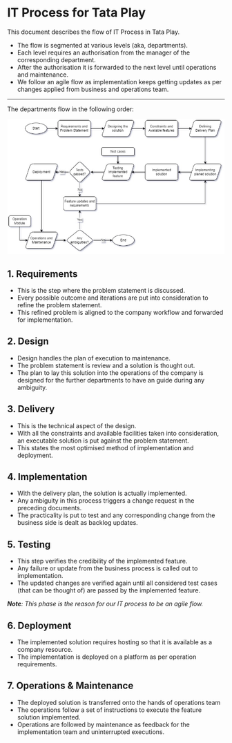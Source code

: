 # IT Process for Tata Play

This document describes the flow of IT Process in Tata Play.

- The flow is segmented at various levels (aka, departments).
- Each level requires an authorisation from the manager of the corresponding department.
- After the authorisation it is forwarded to the next level until operations and maintenance.
- We follow an agile flow as implementation keeps getting updates as per changes applied from business and operations team.

---

The departments flow in the following order:

![Flow of IT Process](IT_Process-WorkflowJPG.jpg)

## 1. Requirements

- This is the step where the problem statement is discussed.
- Every possible outcome and iterations are put into consideration to refine the problem statement.
- This refined problem is aligned to the company workflow and forwarded for implementation.

## 2. Design

- Design handles the plan of execution to maintenance.
- The problem statement is review and a solution is thought out.
- The plan to lay this solution into the operations of the company is designed for the further departments to have an guide during any ambiguity.

## 3. Delivery

- This is the technical aspect of the design.
- With all the constraints and available facilities taken into consideration, an executable solution is put against the problem statement.
- This states the most optimised method of implementation and deployment.

## 4. Implementation

- With the delivery plan, the solution is actually implemented.
- Any ambiguity in this process triggers a change request in the preceding documents.
- The practicality is put to test and any corresponding change from the business side is dealt as backlog updates.

## 5. Testing

- This step verifies the credibility of the implemented feature.
- Any failure or update from the business process is called out to implementation.
- The updated changes are verified again until all considered test cases (that can be thought of) are passed by the implemented feature.

_**Note**: This phase is the reason for our IT process to be an agile flow._

## 6. Deployment

- The implemented solution requires hosting so that it is available as a company resource.
- The implementation is deployed on a platform as per operation requirements.

## 7. Operations &amp; Maintenance

- The deployed solution is transferred onto the hands of operations team
- The operations follow a set of instructions to execute the feature solution implemented.
- Operations are followed by maintenance as feedback for the implementation team and uninterrupted executions.
